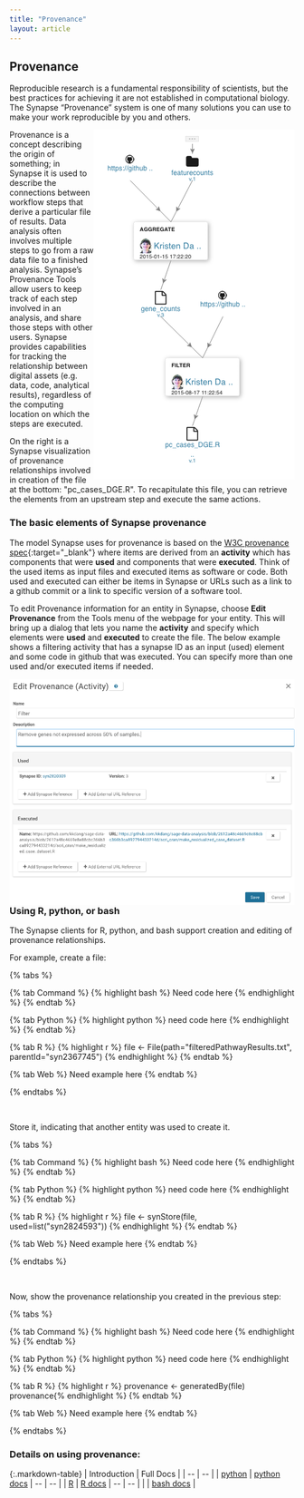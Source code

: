 ```yaml
---
title: "Provenance"
layout: article
---
```


## Provenance

<!-- excerpt start -->
Reproducible research is a fundamental responsibility of scientists, but the best practices for achieving it are not established in computational biology. The Synapse “Provenance” system is one of many solutions you can use to make your work reproducible by you and others.
<!-- excerpt end -->

<img src="/assets/images/Prov_web_screenshot.png" align="right">

Provenance is a concept describing the origin of something; in Synapse it is used to describe the connections between workflow steps that derive a particular file of results. Data analysis often involves multiple steps to go from a raw data file to a finished analysis.  Synapse’s Provenance Tools allow users to keep track of each step involved in an analysis, and share those steps with other users. Synapse provides capabilities for tracking the relationship between digital assets (e.g. data, code, analytical results), regardless of the computing location on which the steps are executed.

On the right is a Synapse visualization of provenance relationships involved in creation of the file at the bottom: "pc_cases_DGE.R". To recapitulate this file, you can retrieve the elements from an upstream step and execute the same actions.


### The basic elements of Synapse provenance


The model Synapse uses for provenance is based on the [W3C provenance spec](https://www.w3.org/standards/techs/provenance#w3c_all){:target="_blank"} where items are derived from an **activity** which has components that were **used**  and components that were **executed**.  Think of the used items as input files and executed items as software or code.  Both used and executed can either be items in Synapse or URLs such as a link to a github commit or a link to specific version of a software tool.  

To edit Provenance information for an entity in Synapse, choose **Edit Provenance** from the Tools menu of the webpage for your entity. This will bring up a dialog that lets you name the **activity** and specify which elements were **used** and **executed** to create the file. The below example shows a filtering activity that has a synapse ID as an input (used) element and some code in github that was executed. You can specify more than one used and/or executed items if needed.

<img style="float: left;" src="/assets/images/Prov_web_editing.png">


### Using R, python, or bash

The Synapse clients for R, python, and bash support creation and editing of provenance relationships.

For example, create a file:

{% tabs %}

{% tab Command %}
{% highlight bash %}
Need code here
{% endhighlight %}
{% endtab %}

{% tab Python %}
{% highlight python %}
need code here
{% endhighlight %}
{% endtab %}

{% tab R %}
{% highlight r %}
file <- File(path="filteredPathwayResults.txt", parentId="syn2367745")
{% endhighlight %}
{% endtab %}

{% tab Web %}
Need example here
{% endtab %}

{% endtabs %}

<br>


Store it, indicating that another entity was used to create it.

{% tabs %}

{% tab Command %}
{% highlight bash %}
Need code here
{% endhighlight %}
{% endtab %}

{% tab Python %}
{% highlight python %}
need code here
{% endhighlight %}
{% endtab %}

{% tab R %}
{% highlight r %}
file <- synStore(file, used=list("syn2824593"))
{% endhighlight %}
{% endtab %}

{% tab Web %}
Need example here
{% endtab %}

{% endtabs %}

<br>

Now, show the provenance relationship you created in the previous step:

{% tabs %}

{% tab Command %}
{% highlight bash %}
Need code here
{% endhighlight %}
{% endtab %}

{% tab Python %}
{% highlight python %}
need code here
{% endhighlight %}
{% endtab %}

{% tab R %}
{% highlight r %}
provenance <- generatedBy(file)
provenance{% endhighlight %}
{% endtab %}

{% tab Web %}
Need example here
{% endtab %}

{% endtabs %}



### Details on using provenance:

{:.markdown-table}
| Introduction | Full Docs |
| -- | -- |
| [python](https://www.synapse.org/#!Synapse:syn1768504/wiki/56099) | [python docs](http://docs.synapse.org/python/)
| -- | -- |
| [R](https://www.synapse.org/#!Synapse:syn1834618/wiki/55486) | [R docs](http://docs.synapse.org/r)
| -- | -- |
|  | [bash docs](http://docs.synapse.org/python/CommandLineClient.html) |



